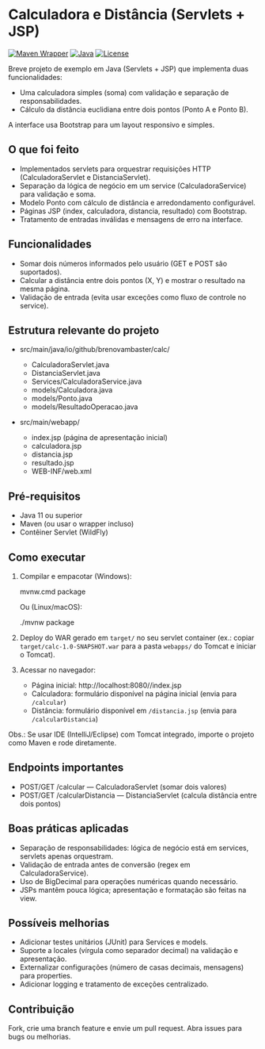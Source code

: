# Calculadora e Distância (Servlets + JSP)

[![Maven Wrapper](https://img.shields.io/badge/mvnw-available-brightgreen)](https://maven.apache.org/)
[![Java](https://img.shields.io/badge/Java-11%2B-blue)](https://adoptium.net/)
[![License](https://img.shields.io/badge/license-Unlicensed-lightgrey)](#)

Breve projeto de exemplo em Java (Servlets + JSP) que implementa duas funcionalidades:

- Uma calculadora simples (soma) com validação e separação de responsabilidades.
- Cálculo da distância euclidiana entre dois pontos (Ponto A e Ponto B).

A interface usa Bootstrap para um layout responsivo e simples.

## O que foi feito

- Implementados servlets para orquestrar requisições HTTP (CalculadoraServlet e DistanciaServlet).
- Separação da lógica de negócio em um service (CalculadoraService) para validação e soma.
- Modelo Ponto com cálculo de distância e arredondamento configurável.
- Páginas JSP (index, calculadora, distancia, resultado) com Bootstrap.
- Tratamento de entradas inválidas e mensagens de erro na interface.

## Funcionalidades

- Somar dois números informados pelo usuário (GET e POST são suportados).
- Calcular a distância entre dois pontos (X, Y) e mostrar o resultado na mesma página.
- Validação de entrada (evita usar exceções como fluxo de controle no service).

## Estrutura relevante do projeto

- src/main/java/io/github/brenovambaster/calc/
    - CalculadoraServlet.java
    - DistanciaServlet.java
    - Services/CalculadoraService.java
    - models/Calculadora.java
    - models/Ponto.java
    - models/ResultadoOperacao.java

- src/main/webapp/
    - index.jsp (página de apresentação inicial)
    - calculadora.jsp
    - distancia.jsp
    - resultado.jsp
    - WEB-INF/web.xml

## Pré-requisitos

- Java 11 ou superior
- Maven (ou usar o wrapper incluso)
- Contêiner Servlet (WildFly)

## Como executar

1. Compilar e empacotar (Windows):

   mvnw.cmd package

   Ou (Linux/macOS):

   ./mvnw package

2. Deploy do WAR gerado em `target/` no seu servlet container (ex.: copiar `target/calc-1.0-SNAPSHOT.war` para a pasta
   `webapps/` do Tomcat e iniciar o Tomcat).

3. Acessar no navegador:

    - Página inicial: http://localhost:8080/<context>/index.jsp
    - Calculadora: formulário disponível na página inicial (envia para `/calcular`)
    - Distância: formulário disponível em `/distancia.jsp` (envia para `/calcularDistancia`)

Obs.: Se usar IDE (IntelliJ/Eclipse) com Tomcat integrado, importe o projeto como Maven e rode diretamente.

## Endpoints importantes

- POST/GET /calcular — CalculadoraServlet (somar dois valores)
- POST/GET /calcularDistancia — DistanciaServlet (calcula distância entre dois pontos)

## Boas práticas aplicadas

- Separação de responsabilidades: lógica de negócio está em services, servlets apenas orquestram.
- Validação de entrada antes de conversão (regex em CalculadoraService).
- Uso de BigDecimal para operações numéricas quando necessário.
- JSPs mantêm pouca lógica; apresentação e formatação são feitas na view.

## Possíveis melhorias

- Adicionar testes unitários (JUnit) para Services e models.
- Suporte a locales (vírgula como separador decimal) na validação e apresentação.
- Externalizar configurações (número de casas decimais, mensagens) para properties.
- Adicionar logging e tratamento de exceções centralizado.

## Contribuição

Fork, crie uma branch feature e envie um pull request. Abra issues para bugs ou melhorias.
